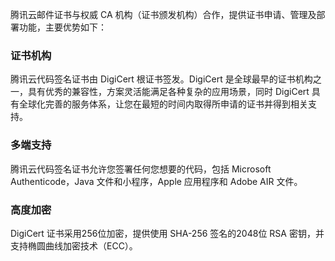 腾讯云邮件证书与权威 CA 机构（证书颁发机构）合作，提供证书申请、管理及部署功能，主要优势如下：

### 证书机构
腾讯云代码签名证书由 DigiCert 根证书签发。DigiCert 是全球最早的证书机构之一，具有优秀的兼容性，方案灵活能满足各种复杂的应用场景，同时 DigiCert 具有全球化完善的服务体系，让您在最短的时间内取得所申请的证书并得到相关支持。

### 多端支持
腾讯云代码签名证书允许您签署任何您想要的代码，包括 Microsoft Authenticode，Java 文件和小程序，Apple 应用程序和 Adobe AIR 文件。

### 高度加密
DigiCert 证书采用256位加密，提供使用 SHA-256 签名的2048位 RSA 密钥，并支持椭圆曲线加密技术（ECC）。
